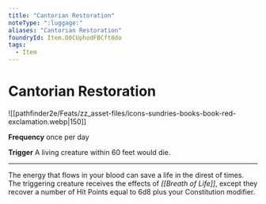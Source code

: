```yaml
---
title: "Cantorian Restoration"
noteType: ":luggage:"
aliases: "Cantorian Restoration"
foundryId: Item.O0CUphodFBCft0do
tags:
  - Item
---
```


# Cantorian Restoration
![[pathfinder2e/Feats/zz_asset-files/icons-sundries-books-book-red-exclamation.webp|150]]

**Frequency** once per day

**Trigger** A living creature within 60 feet would die.

* * *

The energy that flows in your blood can save a life in the direst of times. The triggering creature receives the effects of _[[Breath of Life]]_, except they recover a number of Hit Points equal to 6d8 plus your Constitution modifier.
